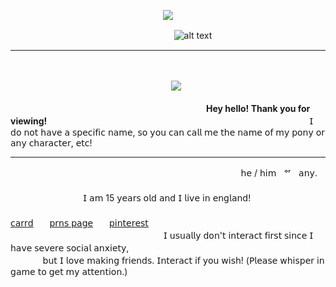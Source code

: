 <p align="center">
  <img src="https://media.discordapp.net/attachments/1062106972398309499/1296792484776513568/Untitled152_20241018121015.png?ex=6713939d&is=6712421d&hm=8ea5945dedb3a93a350be66d7bc98e8271fdf8aae22048ab5994bd6d71bbc8e0&=&format=webp&quality=lossless&width=614&height=614" />
</p>

ㅤㅤㅤㅤㅤㅤㅤ ㅤㅤㅤㅤㅤㅤㅤㅤㅤㅤㅤㅤㅤ![alt text](https://komarev.com/ghpvc/?username=your-github-username&color=orange&label=Personal+Viewers+!+Your+Count+Number+:)
_________________

ㅤ<p align="center">
  ㅤㅤ<img src="https://i.pinimg.com/originals/cf/0c/0b/cf0c0b4a5959612f02ebc4bd02798ca1.gif" />
</p>

ㅤㅤㅤㅤㅤㅤㅤ ㅤㅤㅤㅤㅤㅤㅤㅤㅤㅤㅤㅤㅤㅤㅤㅤㅤ**Hey hello! Thank you for viewing!**
ㅤㅤㅤㅤㅤㅤㅤ ㅤㅤㅤㅤㅤㅤㅤㅤㅤㅤㅤㅤㅤㅤㅤㅤㅤㅤㅤㅤㅤㅤㅤㅤㅤ𝖨 𝖽𝗈 𝗇𝗈𝗍 𝗁𝖺𝗏𝖾 𝖺 𝗌𝗉𝖾𝖼𝗂𝖿𝗂𝖼 𝗇𝖺𝗆𝖾, 𝗌𝗈 𝗒𝗈𝗎 𝖼𝖺𝗇 𝖼𝖺𝗅𝗅 𝗆𝖾
𝗍𝗁𝖾 𝗇𝖺𝗆𝖾 𝗈𝖿 𝗆𝗒 𝗉𝗈𝗇𝗒 𝗈𝗋 𝖺𝗇𝗒 𝖼𝗁𝖺𝗋𝖺𝖼𝗍𝖾𝗋, 𝖾𝗍𝖼!

_________________
ㅤㅤㅤㅤㅤㅤㅤ ㅤㅤㅤㅤㅤㅤㅤㅤㅤㅤㅤㅤㅤㅤㅤㅤㅤㅤㅤ ㅤㅤ𝗁𝖾 / 𝗁𝗂𝗆ㅤᵒʳㅤ𝖺𝗇𝗒.
ㅤㅤㅤㅤㅤㅤㅤ ㅤㅤㅤㅤㅤㅤㅤㅤㅤㅤㅤㅤㅤㅤㅤㅤㅤㅤㅤ ㅤㅤㅤㅤㅤㅤㅤㅤㅤㅤㅤㅤㅤㅤㅤㅤㅤㅤㅤㅤㅤ𝖨 𝖺𝗆 15 𝗒𝖾𝖺𝗋𝗌 𝗈𝗅𝖽 𝖺𝗇𝖽 𝖨 𝗅𝗂𝗏𝖾 𝗂𝗇 𝖾𝗇𝗀𝗅𝖺𝗇𝖽!
ㅤㅤㅤㅤㅤㅤㅤ ㅤㅤㅤㅤㅤㅤㅤㅤㅤㅤㅤㅤㅤㅤㅤㅤㅤㅤㅤ ㅤㅤㅤㅤ ㅤㅤㅤ ㅤㅤㅤㅤㅤ ㅤㅤㅤㅤ ㅤ[𝖼𝖺𝗋𝗋𝖽](https://poetsown.carrd.co/)ㅤㅤ[𝗉𝗋𝗇𝗌 𝗉𝖺𝗀𝖾](https://pronouns.cc/@satosugus)ㅤㅤ[𝗉𝗂𝗇𝗍𝖾𝗋𝖾𝗌𝗍](https://uk.pinterest.com/startourist/)
ㅤㅤㅤㅤㅤㅤㅤㅤㅤㅤㅤㅤㅤㅤㅤㅤㅤㅤㅤㅤㅤㅤㅤㅤㅤㅤㅤㅤㅤㅤㅤㅤㅤㅤㅤㅤㅤㅤㅤㅤ𝖨 𝗎𝗌𝗎𝖺𝗅𝗅𝗒 𝖽𝗈𝗇'𝗍 𝗂𝗇𝗍𝖾𝗋𝖺𝖼𝗍 𝖿𝗂𝗋𝗌𝗍 𝗌𝗂𝗇𝖼𝖾 𝖨 𝗁𝖺𝗏𝖾 𝗌𝖾𝗏𝖾𝗋𝖾 𝗌𝗈𝖼𝗂𝖺𝗅 𝖺𝗇𝗑𝗂𝖾𝗍𝗒,
ㅤㅤㅤㅤㅤㅤㅤㅤㅤㅤㅤㅤㅤㅤㅤㅤㅤㅤㅤㅤㅤㅤㅤㅤㅤㅤㅤㅤ𝖻𝗎𝗍 𝖨 𝗅𝗈𝗏𝖾 𝗆𝖺𝗄𝗂𝗇𝗀 𝖿𝗋𝗂𝖾𝗇𝖽𝗌. 𝖨𝗇𝗍𝖾𝗋𝖺𝖼𝗍 𝗂𝖿 𝗒𝗈𝗎 𝗐𝗂𝗌𝗁! (𝖯𝗅𝖾𝖺𝗌𝖾 𝗐𝗁𝗂𝗌𝗉𝖾𝗋 𝗂𝗇 𝗀𝖺𝗆𝖾 𝗍𝗈 𝗀𝖾𝗍 𝗆𝗒 𝖺𝗍𝗍𝖾𝗇𝗍𝗂𝗈𝗇.)

